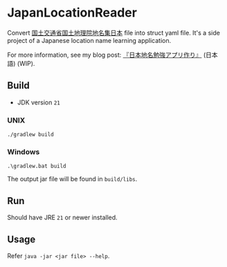 # JapanLocationReader

Convert [国土交通省国土地理院地名集日本](https://www.gsi.go.jp/kihonjohochousa/gazetteer.html) file into
struct yaml file. It's a side project of a Japanese location name learning application.

For more information, see my blog post: [『日本地名勉強アプリ作り』](https://blog.galiren.me/japan-location-name-app) (日本語) (WIP).

## Build

- JDK version `21`
### UNIX
```shell
./gradlew build
```

### Windows

```shell
.\gradlew.bat build
```

The output jar file will be found in `build/libs`.

## Run

Should have JRE `21` or newer installed.
## Usage

Refer `java -jar <jar file> --help`.
